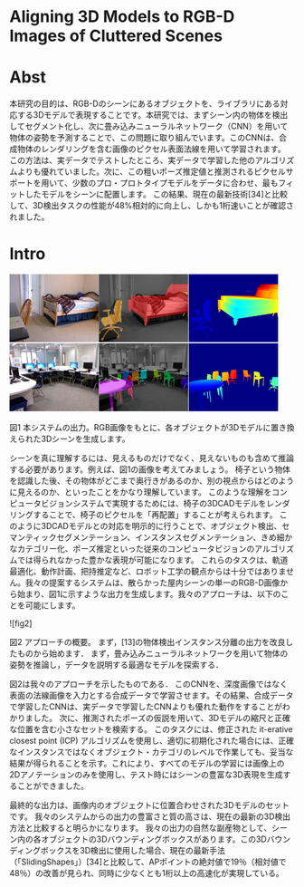 # Aligning 3D Models to RGB-D Images of Cluttered Scenes

# Abst

本研究の目的は、RGB-Dのシーンにあるオブジェクトを、ライブラリにある対応する3Dモデルで表現することです。本研究では、まずシーン内の物体を検出してセグメント化し、次に畳み込みニューラルネットワーク（CNN）を用いて物体の姿勢を予測することで、この問題に取り組んでいます。このCNNは、合成物体のレンダリングを含む画像のピクセル表面法線を用いて学習されます。 この方法は、実データでテストしたところ、実データで学習した他のアルゴリズムよりも優れていました。次に、この粗いポーズ推定値と推測されるピクセルサポートを用いて、少数のプロ・プロトタイプモデルをデータに合わせ、最もフィットしたモデルをシーンに配置します。  この結果、現在の最新技術[34]と比較して、3D検出タスクの性能が48%相対的に向上し、しかも1桁速いことが確認されました。

# Intro

![fig1](https://raw.githubusercontent.com/rurusasu/paper/master/AI%E6%8A%80%E8%A1%93/AI%E6%8A%80%E8%A1%93%E5%BF%9C%E7%94%A8/%E7%89%A9%E4%BD%93%E6%A4%9C%E5%87%BA/Aligning%203D%20Models%20to%20RGB-D%20Images%20of%20Cluttered%20Scenes/%E7%94%BB%E5%83%8F/fig_1.png)

図1 本システムの出力。RGB画像をもとに、各オブジェクトが3Dモデルに置き換えられた3Dシーンを生成します。


シーンを真に理解するには、見えるものだけでなく、見えないものも含めて推論する必要があります。例えば、図1の画像を考えてみましょう。 椅子という物体を認識した後、その物体がどこまで奥行きがあるのか、別の視点からはどのように見えるのか、といったことをかなり理解しています。 このような理解をコンピュータビジョンシステムで実現するためには、椅子の3DCADモデルをレンダリングすることで、椅子のピクセルを「再配置」することが考えられます。 このように3DCADモデルとの対応を明示的に行うことで、オブジェクト検出、セマンティックセグメンテーション、インスタンスセグメンテーション、きめ細かなカテゴリー化、ポーズ推定といった従来のコンピュータビジョンのアルゴリズムでは得られなかった豊かな表現が可能になります。 これらのタスクは、軌道最適化、動作計画、把持推定など、ロボット工学の観点からは十分ではありません。我々の提案するシステムは、散らかった屋内シーンの単一のRGB-D画像から始まり、図1に示すような出力を生成します。我々のアプローチは、以下のことを可能にします。

![fig2]

図2 アプローチの概要。 まず，[13]の物体検出インスタンス分離の出力を改良したものから始めます． まず，畳み込みニューラルネットワークを用いて物体の姿勢を推論し，データを説明する最適なモデルを探索する．

図2は我々のアプローチを示したものである． このCNNを、深度画像ではなく表面の法線画像を入力とする合成データで学習させます。その結果、合成データで学習したCNNは、実データで学習したCNNよりも優れた動作をすることがわかりました。 次に、推測されたポーズの仮説を用いて、3Dモデルの縮尺と正確な位置を含む小さなセットを検索する。  このタスクには、修正された it-erative closest point (ICP) アルゴリズムを使用し、適切に初期化された場合には、正確なインスタンスではなくオブジェクト・カテゴリのレベルで作業しても、妥当な結果が得られることを示す。これにより、すべてのモデルの学習には画像上の2Dアノテーションのみを使用し、テスト時にはシーンの豊富な3D表現を生成することができました。

最終的な出力は、画像内のオブジェクトに位置合わせされた3Dモデルのセットです。  我々のシステムからの出力の豊富さと質の高さは、現在の最新の3D検出方法と比較すると明らかになります。 我々の出力の自然な副産物として、シーン内の各オブジェクトの3Dバウンディングボックスがあります。この3Dバウンディングボックスを3D検出に使用した場合、現在の最新手法（「SlidingShapes」）[34]と比較して、APポイントの絶対値で19％（相対値で48％）の改善が見られ、同時に少なくとも1桁以上の高速化が実現している。

